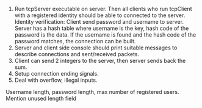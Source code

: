 1. Run tcpServer executable on server. Then all clients who run tcpClient with
a registered identity should be able to connected to the server. Identity 
verification: Client send password and username to server. Server has a hash 
table where username is the key, hash code of the password is the data. If the 
username is found and the hash code of the password matches, the connection can
be built.
2. Server and client side console should print suitable messages to describe 
connections and sent/received packets.
3. Client can send 2 integers to the server, then server sends back the sum.
4. Setup connection ending signals.
5. Deal with overflow, illegal inputs. 


Username length, password length, max number of registered users.
Mention unused length field